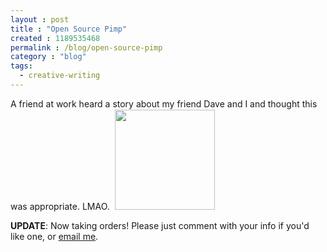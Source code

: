 ```yaml
---
layout : post
title : "Open Source Pimp"
created : 1189535468
permalink : /blog/open-source-pimp
category : "blog"
tags:
  - creative-writing
---
```

A friend at work heard a story about my friend Dave and I and thought this was appropriate. LMAO.
<a href="http://picasaweb.google.com/sirkitree/OpenSourcePimp"><img src="http://lh6.google.com/sirkitree/RubeuHqwSFE/AAAAAAAAAM0/zbJ0DL-sKkA/s160-c/OpenSourcePimp.jpg" width="160" height="160" style="margin:1px 0 0 4px;"></a>

<strong>UPDATE</strong>: Now taking orders! Please just comment with your info if you'd like one, or <a href="http://jeradbitner.com/about">email me</a>.
